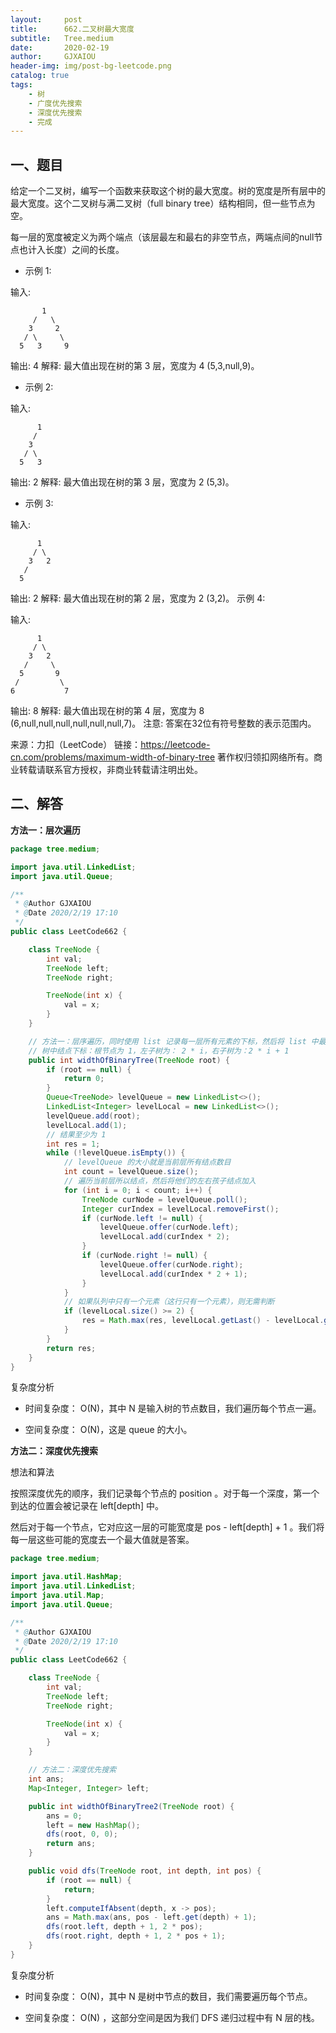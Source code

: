 ```yaml
---
layout:     post
title:      662.二叉树最大宽度
subtitle:   Tree.medium
date:       2020-02-19
author:     GJXAIOU
header-img: img/post-bg-leetcode.png
catalog: true
tags:
    - 树
	- 广度优先搜索
	- 深度优先搜索
	- 完成
---
```






## 一、题目

给定一个二叉树，编写一个函数来获取这个树的最大宽度。树的宽度是所有层中的最大宽度。这个二叉树与满二叉树（full binary tree）结构相同，但一些节点为空。

每一层的宽度被定义为两个端点（该层最左和最右的非空节点，两端点间的null节点也计入长度）之间的长度。

- 示例 1:

输入: 

           1
         /   \
        3     2
       / \     \  
      5   3     9 

输出: 4
解释: 最大值出现在树的第 3 层，宽度为 4 (5,3,null,9)。

- 示例 2:

输入: 

          1
         /  
        3    
       / \       
      5   3     

输出: 2
解释: 最大值出现在树的第 3 层，宽度为 2 (5,3)。

- 示例 3:

输入: 

          1
         / \
        3   2 
       /        
      5      

输出: 2
解释: 最大值出现在树的第 2 层，宽度为 2 (3,2)。
示例 4:

输入: 

          1
         / \
        3   2
       /     \  
      5       9 
     /         \
    6           7
输出: 8
解释: 最大值出现在树的第 4 层，宽度为 8 (6,null,null,null,null,null,null,7)。
注意: 答案在32位有符号整数的表示范围内。



来源：力扣（LeetCode）
链接：https://leetcode-cn.com/problems/maximum-width-of-binary-tree
著作权归领扣网络所有。商业转载请联系官方授权，非商业转载请注明出处。



## 二、解答

**方法一：层次遍历**

```java
package tree.medium;

import java.util.LinkedList;
import java.util.Queue;

/**
 * @Author GJXAIOU
 * @Date 2020/2/19 17:10
 */
public class LeetCode662 {

    class TreeNode {
        int val;
        TreeNode left;
        TreeNode right;

        TreeNode(int x) {
            val = x;
        }
    }

    // 方法一：层序遍历，同时使用 list 记录每一层所有元素的下标，然后将 list 中最后一个 - 最前面一个就是该层宽度
    // 树中结点下标：根节点为 1，左子树为： 2 * i，右子树为：2 * i + 1
    public int widthOfBinaryTree(TreeNode root) {
        if (root == null) {
            return 0;
        }
        Queue<TreeNode> levelQueue = new LinkedList<>();
        LinkedList<Integer> levelLocal = new LinkedList<>();
        levelQueue.add(root);
        levelLocal.add(1);
        // 结果至少为 1
        int res = 1;
        while (!levelQueue.isEmpty()) {
            // levelQueue 的大小就是当前层所有结点数目
            int count = levelQueue.size();
            // 遍历当前层所以结点，然后将他们的左右孩子结点加入
            for (int i = 0; i < count; i++) {
                TreeNode curNode = levelQueue.poll();
                Integer curIndex = levelLocal.removeFirst();
                if (curNode.left != null) {
                    levelQueue.offer(curNode.left);
                    levelLocal.add(curIndex * 2);
                }
                if (curNode.right != null) {
                    levelQueue.offer(curNode.right);
                    levelLocal.add(curIndex * 2 + 1);
                }
            }
            // 如果队列中只有一个元素（这行只有一个元素），则无需判断
            if (levelLocal.size() >= 2) {
                res = Math.max(res, levelLocal.getLast() - levelLocal.getFirst() + 1);
            }
        }
        return res;
    }
}
```

复杂度分析

- 时间复杂度： O(N)，其中 N 是输入树的节点数目，我们遍历每个节点一遍。

- 空间复杂度： O(N)，这是 queue 的大小。



**方法二：深度优先搜索**

想法和算法

按照深度优先的顺序，我们记录每个节点的 position 。对于每一个深度，第一个到达的位置会被记录在 left[depth] 中。

然后对于每一个节点，它对应这一层的可能宽度是 pos - left[depth] + 1 。我们将每一层这些可能的宽度去一个最大值就是答案。

```java
package tree.medium;

import java.util.HashMap;
import java.util.LinkedList;
import java.util.Map;
import java.util.Queue;

/**
 * @Author GJXAIOU
 * @Date 2020/2/19 17:10
 */
public class LeetCode662 {

    class TreeNode {
        int val;
        TreeNode left;
        TreeNode right;

        TreeNode(int x) {
            val = x;
        }
    }

    // 方法二：深度优先搜索
    int ans;
    Map<Integer, Integer> left;

    public int widthOfBinaryTree2(TreeNode root) {
        ans = 0;
        left = new HashMap();
        dfs(root, 0, 0);
        return ans;
    }

    public void dfs(TreeNode root, int depth, int pos) {
        if (root == null) {
            return;
        }
        left.computeIfAbsent(depth, x -> pos);
        ans = Math.max(ans, pos - left.get(depth) + 1);
        dfs(root.left, depth + 1, 2 * pos);
        dfs(root.right, depth + 1, 2 * pos + 1);
    }
}

```

复杂度分析

- 时间复杂度： O(N)，其中 N 是树中节点的数目，我们需要遍历每个节点。

- 空间复杂度： O(N) ，这部分空间是因为我们 DFS 递归过程中有 N 层的栈。

